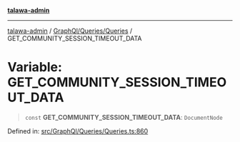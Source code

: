 [**talawa-admin**](../../../../README.md)

***

[talawa-admin](../../../../README.md) / [GraphQl/Queries/Queries](../README.md) / GET\_COMMUNITY\_SESSION\_TIMEOUT\_DATA

# Variable: GET\_COMMUNITY\_SESSION\_TIMEOUT\_DATA

> `const` **GET\_COMMUNITY\_SESSION\_TIMEOUT\_DATA**: `DocumentNode`

Defined in: [src/GraphQl/Queries/Queries.ts:860](https://github.com/gautam-divyanshu/talawa-admin/blob/334f0f7773e45df65600a1da08d00c41806347e4/src/GraphQl/Queries/Queries.ts#L860)
